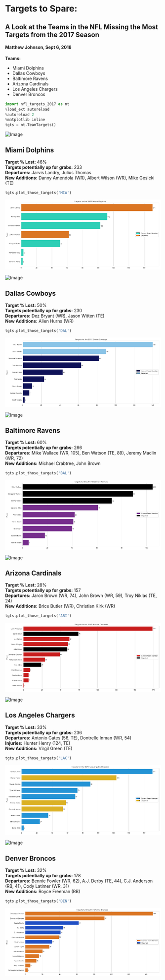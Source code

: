 
# Targets to Spare:  
## A Look at the Teams in the NFL Missing the Most Targets from the 2017 Season
#### Matthew Johnson, Sept 6, 2018
**Teams:**<br>
- Miami Dolphins
- Dallas Cowboys
- Baltimore Ravens
- Arizona Cardinals
- Los Angeles Chargers
- Denver Broncos


```python
import nfl_targets_2017 as nt
%load_ext autoreload
%autoreload 2
%matplotlib inline
tgts = nt.TeamTargets()
```

![Image](http://content.sportslogos.net/logos/7/150/thumbs/15073062018.gif)

## Miami Dolphins
**Target % Lost:**  46% <br>
**Targets potentially up for grabs:**  233 <br>
**Departures:** Jarvis Landry, Julius Thomas <br>
**New Additions:**  Danny Amendola (WR), Albert Wilson (WR), Mike Gesicki (TE)  <br>


```python
tgts.plot_those_targets('MIA')
```


![png](https://github.com/WJMatthew/2017-NFL-Target-Shares/blob/master/missing_targets/output_3_0.png)


![Image](http://content.sportslogos.net/logos/7/165/thumbs/406.gif)

## Dallas Cowboys
**Target % Lost:**  50% <br>
**Targets potentially up for grabs:** 230  <br>
**Departures:** Dez Bryant (WR), Jason Witten (TE) <br>
**New Additions:**  Allen Hurns (WR)  <br>


```python
tgts.plot_those_targets('DAL')
```


![png](https://github.com/WJMatthew/2017-NFL-Target-Shares/blob/master/missing_targets/output_5_0.png)


![Image](http://content.sportslogos.net/logos/7/153/thumbs/318.gif)

## Baltimore Ravens
**Target % Lost:** 60%  <br>
**Targets potentially up for grabs:** 266  <br>
**Departures:**  Mike Wallace (WR, 105), Ben Watson (TE, 89), Jeremy Maclin (WR, 72)<br>
**New Additions:** Michael Crabtree, John Brown <br>


```python
tgts.plot_those_targets('BAL')
```


![png](https://github.com/WJMatthew/2017-NFL-Target-Shares/blob/master/missing_targets/output_7_0.png)


![Image](http://content.sportslogos.net/logos/7/177/thumbs/kwth8f1cfa2sch5xhjjfaof90.gif)

## Arizona Cardinals
**Target % Lost:** 28%  <br>
**Targets potentially up for grabs:** 157  <br>
**Departures:** Jaron Brown (WR, 74), John Brown (WR, 59), Troy Niklas (TE, 24) <br>
**New Additions:**  Brice Butler (WR), Christian Kirk (WR) <br>


```python
tgts.plot_those_targets('ARI')
```


![png](https://github.com/WJMatthew/2017-NFL-Target-Shares/blob/master/missing_targets/output_9_0.png)


![Image](http://content.sportslogos.net/logos/7/6446/thumbs/644624152017.gif)

## Los Angeles Chargers
**Target % Lost:** 33%  <br>
**Targets potentially up for grabs:** 236  <br>
**Departures:** Antonio Gates (56, TE), Dontrelle Inman (WR, 54) <br>
**Injuries:** Hunter Henry (124, TE) <br>
**New Additions:** Virgil Green (TE) <br>


```python
tgts.plot_those_targets('LAC')
```


![png](https://github.com/WJMatthew/2017-NFL-Target-Shares/blob/master/missing_targets/output_11_0.png)


![Image](http://content.sportslogos.net/logos/7/161/thumbs/9ebzja2zfeigaziee8y605aqp.gif)

## Denver Broncos
**Target % Lost:** 32%  <br>
**Targets potentially up for grabs:** 178  <br>
**Departures:** Bennie Fowler (WR, 62), A.J. Derby (TE, 44), C.J. Anderson (RB, 41), Cody Latimer (WR, 31) <br>
**New Additions:** Royce Freeman (RB) <br>


```python
tgts.plot_those_targets('DEN')
```


![png](https://github.com/WJMatthew/2017-NFL-Target-Shares/blob/master/missing_targets/output_13_0.png)

